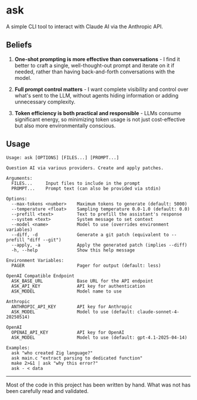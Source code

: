 # ask

A simple CLI tool to interact with Claude AI via the Anthropic API.

## Beliefs

1. **One-shot prompting is more effective than conversations** - I find it better to craft a single, well-thought-out prompt and iterate on it if needed, rather than having back-and-forth conversations with the model.

2. **Full prompt control matters** - I want complete visibility and control over what's sent to the LLM, without agents hiding information or adding unnecessary complexity.

3. **Token efficiency is both practical and responsible** - LLMs consume significant energy, so minimizing token usage is not just cost-effective but also more environmentally conscious.

## Usage
```
Usage: ask [OPTIONS] [FILES...] [PROMPT...]

Question AI via various providers. Create and apply patches.

Arguments:
  FILES...     Input files to include in the prompt
  PROMPT...    Prompt text (can also be provided via stdin)

Options:
  --max-tokens <number>    Maximum tokens to generate (default: 5000)
  --temperature <float>    Sampling temperature 0.0-1.0 (default: 0.0)
  --prefill <text>         Text to prefill the assistant's response
  --system <text>          System message to set context
  --model <name>           Model to use (overrides environment variables)
  --diff, -d               Generate a git patch (equivalent to --prefill "diff --git")
  --apply, -a              Apply the generated patch (implies --diff)
  -h, --help               Show this help message

Environment Variables:
  PAGER                    Pager for output (default: less)

OpenAI Compatible Endpoint
  ASK_BASE_URL             Base URL for the API endpoint
  ASK_API_KEY              API key for authentication
  ASK_MODEL                Model name to use

Anthropic
  ANTHROPIC_API_KEY        API key for Anthropic
  ASK_MODEL                Model to use (default: claude-sonnet-4-20250514)

OpenAI
  OPENAI_API_KEY           API key for OpenAI
  ASK_MODEL                Model to use (default: gpt-4.1-2025-04-14)

Examples:
  ask "who created Zig language?"
  ask main.c "extract parsing to dedicated function"
  make 2>&1 | ask "why this error?"
  ask - < data
```

---

Most of the code in this project has been written by hand. What was not has been carefully read and validated.

